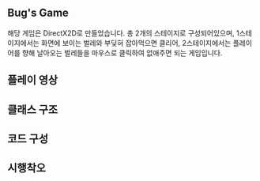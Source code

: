 
Bug's Game
-
해당 게임은 DirectX2D로 만들었습니다.
총 2개의 스테이지로 구성되어있으며, 1스테이지에서는 화면에 보이는 벌레와 부딪혀 잡아먹으면 클리어, 2스테이지에서는 플레이어를 향해 날아오는 벌레들을 마우스로 클릭하여 없애주면 되는 게임입니다.

플레이 영상
-


클래스 구조
-


코드 구성
-


시행착오
-
